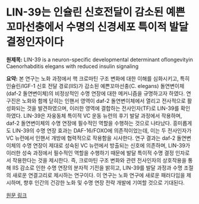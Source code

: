 # LIN-39는 인슐린 신호전달이 감소된 예쁜꼬마선충에서 수명의 신경세포 특이적 발달 결정인자이다

**원제목:** LIN-39 is a neuron-specific developmental determinant oflongevityin Caenorhabditis elegans with reduced insulin signaling

**요약:** 본 연구는 노화 과정에서 핵 크로마틴 구조 변화에 대한 이해를 심화시키고, 특히 인슐린/IGF-1 신호 전달 경로(IIS)가 감소된 예쁜꼬마선충(C. elegans) 돌연변이체(daf-2 돌연변이체)의 비정상적인 수명 연장에 대한 메커니즘을 규명하고자 하였다.  연구진은 노화와 함께 닫히는 인핸서 영역이 daf-2 돌연변이체에서 열리고 전사적으로 활성화되는 것을 발견하였으며, 이러한 영역에 결합하는 전사인자(TF)로 LIN-39를 확인하였다. LIN-39은 자웅동체 특이적 VC 운동 뉴런의 후기 발달 과정에서 작용하며, daf-2 돌연변이체의 수명 연장에 필수적인 역할을 수행하는 것으로 나타났다.  흥미롭게도 LIN-39의 수명 연장 효과는 DAF-16/FOXO에 의존적이었는데, 이는 두 전사인자가 VC 뉴런에서 인핸서 개방에 협력적으로 작용함을 시사한다.  연구 결과는 daf-2 돌연변이체의 수명 연장이 제대로 성숙된 VC 뉴런에서 방출되는 신호에 의존하며, LIN-39가 이러한 성숙 과정에서 필수적인 역할을 수행하기 때문에 발달 특이적 수명 결정 인자로서 작용한다는 것을 제시한다.  즉,  크로마틴 구조 변화와 관련 전사인자의 상호작용을 통해 IIS 감소로 인한 수명 연장의 분자적 기전을 밝히고,  LIN-39를 발달 과정과 수명 조절의 새로운 연결고리로 제시하는 연구이다.  이 연구는 노화 연구에 새로운 패러다임을 제시하며,  향후 인간의 건강한 노화 및 수명 연장 전략 개발에 기여할 것으로 기대된다.

[원문 링크](https://www.nature.com/articles/s41467-025-61786-y)
